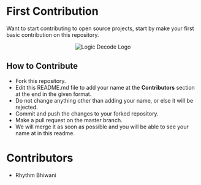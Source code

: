 # First Contribution
Want to start contributing to open source projects, start by make your first basic contribution on this repository.
<p align="center">
<img src="https://github.com/rhythmbhiwani/first-contribution/blob/master/images/LogicDecodeLogoFull.png" alt="Logic Decode Logo" >
</p>

## How to Contribute
* Fork this repository.
* Edit this README.md file to add your name at the **Contributors** section at the end in the given format.
* Do not change anything other than adding your name, or else it will be rejected.
* Commit and push the changes to your forked repository.
* Make a pull request on the master branch.
* We will merge it as soon as possible and you will be able to see your name at in this readme.

# Contributors
* Rhythm Bhiwani